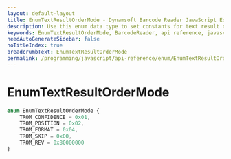 ```yaml
---
layout: default-layout
title: EnumTextResultOrderMode - Dynamsoft Barcode Reader JavaScript Edition API
description: Use this enum data type to set constants for text result order mode of barcodes  when using Dynamsoft Barcode Reader JavaScript Edition in your project.
keywords: EnumTextResultOrderMode, BarcodeReader, api reference, javascript, js
needAutoGenerateSidebar: false
noTitleIndex: true
breadcrumbText: EnumTextResultOrderMode
permalink: /programming/javascript/api-reference/enum/EnumTextResultOrderMode.html
---
```



# EnumTextResultOrderMode

```ts
enum EnumTextResultOrderMode { 
    TROM_CONFIDENCE = 0x01, 
    TROM_POSITION = 0x02, 
    TROM_FORMAT = 0x04, 
    TROM_SKIP = 0x00,
    TROM_REV = 0x80000000
}
```
